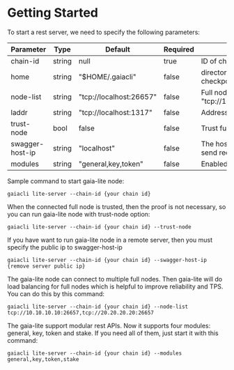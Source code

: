 # Getting Started

To start a rest server, we need to specify the following parameters:

| Parameter       | Type      | Default                 | Required | Description                                          |
| --------------- | --------- | ----------------------- | -------- | ---------------------------------------------------- |
| chain-id        | string    | null                    | true     | ID of chain we connect to, must be specified |
| home            | string    | "$HOME/.gaiacli"        | false    | directory for config and data, such as key and checkpoint |
| node-list       | string    | "tcp://localhost:26657" | false    | Full node list to connect to, example: "tcp://10.10.10.10:26657,tcp://20.20.20.20:26657" |
| laddr           | string    | "tcp://localhost:1317"  | false    | Address for server to listen on |
| trust-node      | bool      | false                   | false    | Trust full nodes or not |
| swagger-host-ip | string    | "localhost"             | false    | The host IP of the Gaia-lite server, swagger-ui will send request to this host |
| modules         | string    | "general,key,token"     | false    | Enabled modules |

Sample command to start gaia-lite node:
```
gaiacli lite-server --chain-id {your chain id}
```

When the connected full node is trusted, then the proof is not necessary, so you can run gaia-lite node with trust-node option:
```
gaiacli lite-server --chain-id {your chain id} --trust-node
```

If you have want to run gaia-lite node in a remote server, then you must specify the public ip to swagger-host-ip
```
gaiacli lite-server --chain-id {your chain id} --swagger-host-ip {remove server public ip}
```

The gaia-lite node can connect to multiple full nodes. Then gaia-lite will do load balancing for full nodes which is helpful to improve reliability and TPS. You can do this by this command:
```
gaiacli lite-server --chain-id {your chain id} --node-list tcp://10.10.10.10:26657,tcp://20.20.20.20:26657
```

The gaia-lite support modular rest APIs. Now it supports four modules: general, key, token and stake. If you need all of them, just start it with this command:
 ```
 gaiacli lite-server --chain-id {your chain id} --modules general,key,token,stake
 ```